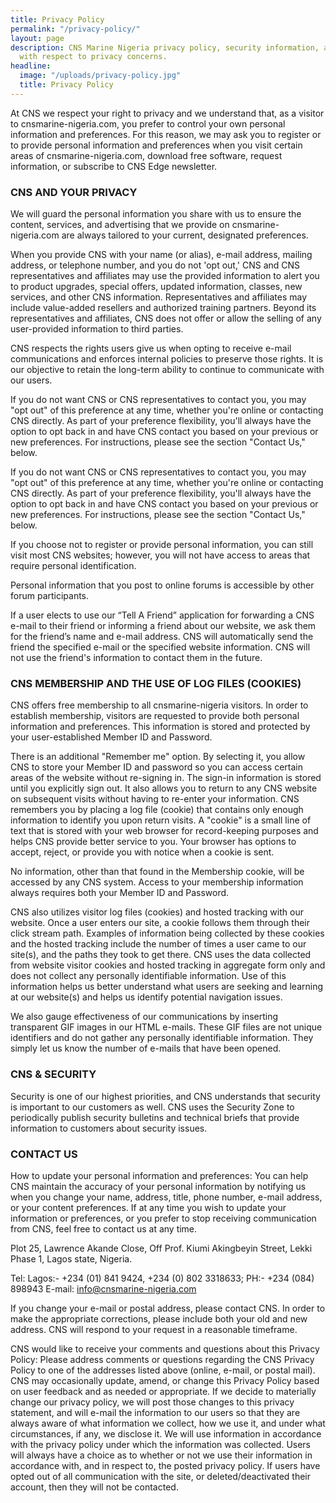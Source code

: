 ```yaml
---
title: Privacy Policy
permalink: "/privacy-policy/"
layout: page
description: CNS Marine Nigeria privacy policy, security information, and contact
  with respect to privacy concerns.
headline:
  image: "/uploads/privacy-policy.jpg"
  title: Privacy Policy
---
```


At CNS we respect your right to privacy and we understand that, as a visitor to cnsmarine-nigeria.com, you prefer to control your own personal information and preferences. For this reason, we may ask you to register or to provide personal information and preferences when you visit certain areas of cnsmarine-nigeria.com, download free software, request information, or subscribe to CNS Edge newsletter.

### CNS AND YOUR PRIVACY
We will guard the personal information you share with us to ensure the content, services, and advertising that we provide on cnsmarine-nigeria.com are always tailored to your current, designated preferences.

When you provide CNS with your name (or alias), e-mail address, mailing address, or telephone number, and you do not 'opt out,' CNS and CNS representatives and affiliates may use the provided information to alert you to product upgrades, special offers, updated information, classes, new services, and other CNS information. Representatives and affiliates may include value-added resellers and authorized training partners. Beyond its representatives and affiliates, CNS does not offer or allow the selling of any user-provided information to third parties.

CNS respects the rights users give us when opting to receive e-mail communications and enforces internal policies to preserve those rights. It is our objective to retain the long-term ability to continue to communicate with our users.

If you do not want CNS or CNS representatives to contact you, you may "opt out" of this preference at any time, whether you're online or contacting CNS directly. As part of your preference flexibility, you'll always have the option to opt back in and have CNS contact you based on your previous or new preferences. For instructions, please see the section "Contact Us," below.

If you do not want CNS or CNS representatives to contact you, you may "opt out" of this preference at any time, whether you're online or contacting CNS directly. As part of your preference flexibility, you'll always have the option to opt back in and have CNS contact you based on your previous or new preferences. For instructions, please see the section "Contact Us," below.

If you choose not to register or provide personal information, you can still visit most CNS websites; however, you will not have access to areas that require personal identification.

Personal information that you post to online forums is accessible by other forum participants.

If a user elects to use our “Tell A Friend” application for forwarding a CNS e-mail to their friend or informing a friend about our website, we ask them for the friend’s name and e-mail address. CNS will automatically send the friend the specified e-mail or the specified website information. CNS will not use the friend's information to contact them in the future.

### CNS MEMBERSHIP AND THE USE OF LOG FILES (COOKIES)
CNS offers free membership to all cnsmarine-nigeria visitors. In order to establish membership, visitors are requested to provide both personal information and preferences. This information is stored and protected by your user-established Member ID and Password.

There is an additional "Remember me" option. By selecting it, you allow CNS to store your Member ID and password so you can access certain areas of the website without re-signing in. The sign-in information is stored until you explicitly sign out. It also allows you to return to any CNS website on subsequent visits without having to re-enter your information. CNS remembers you by placing a log file (cookie) that contains only enough information to identify you upon return visits. A "cookie" is a small line of text that is stored with your web browser for record-keeping purposes and helps CNS provide better service to you. Your browser has options to accept, reject, or provide you with notice when a cookie is sent.

No information, other than that found in the Membership cookie, will be accessed by any CNS system. Access to your membership information always requires both your Member ID and Password.

CNS also utilizes visitor log files (cookies) and hosted tracking with our website. Once a user enters our site, a cookie follows them through their click stream path. Examples of information being collected by these cookies and the hosted tracking include the number of times a user came to our site(s), and the paths they took to get there. CNS uses the data collected from website visitor cookies and hosted tracking in aggregate form only and does not collect any personally identifiable information. Use of this information helps us better understand what users are seeking and learning at our website(s) and helps us identify potential navigation issues.

We also gauge effectiveness of our communications by inserting transparent GIF images in our HTML e-mails. These GIF files are not unique identifiers and do not gather any personally identifiable information. They simply let us know the number of e-mails that have been opened.

### CNS & SECURITY
Security is one of our highest priorities, and CNS understands that security is important to our customers as well. CNS uses the Security Zone to periodically publish security bulletins and technical briefs that provide information to customers about security issues.

### CONTACT US
How to update your personal information and preferences: You can help CNS maintain the accuracy of your personal information by notifying us when you change your name, address, title, phone number, e-mail address, or your content preferences. If at any time you wish to update your information or preferences, or you prefer to stop receiving communication from CNS, feel free to contact us at any time.

Plot 25, Lawrence Akande Close,
Off Prof. Kiumi Akingbeyin Street,
Lekki Phase 1,
Lagos state,
Nigeria.

Tel:
Lagos:- +234 (01) 841 9424, +234 (0) 802 3318633;
PH:- +234 (084) 898943
E-mail: info@cnsmarine-nigeria.com

If you change your e-mail or postal address, please contact CNS. In order to make the appropriate corrections, please include both your old and new address. CNS will respond to your request in a reasonable timeframe.

CNS would like to receive your comments and questions about this Privacy Policy: Please address comments or questions regarding the CNS Privacy Policy to one of the addresses listed above (online, e-mail, or postal mail). CNS may occasionally update, amend, or change this Privacy Policy based on user feedback and as needed or appropriate. If we decide to materially change our privacy policy, we will post those changes to this privacy statement, and will e-mail the information to our users so that they are always aware of what information we collect, how we use it, and under what circumstances, if any, we disclose it. We will use information in accordance with the privacy policy under which the information was collected. Users will always have a choice as to whether or not we use their information in accordance with, and in respect to, the posted privacy policy. If users have opted out of all communication with the site, or deleted/deactivated their account, then they will not be contacted.
